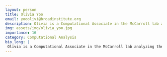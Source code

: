 ```yaml
---
layout: person
title: Olivia Yoo
email: yooolivi@broadinstitute.org
description: Olivia is a Computational Associate in the McCarroll lab analyzing the quality and content of the single-cell sequencing data. Prior to joining the Broad, she studied computational neuroscience and ...
img: assets/img/olivia_yoo.jpg
importance: 16
category: Computational Analysis
bio_long: |
 Olivia is a Computational Associate in the McCarroll lab analyzing the quality and content of the single-cell sequencing data. Prior to joining the Broad, she studied computational neuroscience and statistics as an undergrad. She is broadly interested in developing versatile pipelines for neuroscience data analysis and visualization.
---
```

